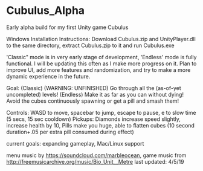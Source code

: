 # Cubulus_Alpha
Early alpha build for my first Unity game Cubulus

Windows Installation Instructions: Download Cubulus.zip and UnityPlayer.dll to the same directory, extract Cubulus.zip to it and run Cubulus.exe

'Classic" mode is in very early stage of development, 'Endless' mode is fully functional. I will be updating this often as I make more progress on it. Plan to improve UI, add more features and randomization, and try to make a more dynamic experience in the future. 

Goal: (Classic) (WARNING: UNFINISHED) Go through all the (as-of-yet uncompleted) levels! (Endless) Make it as far as you can without dying! Avoid the cubes continuously spawning or get a pill and smash them!

Controls: WASD to move, spacebar to jump, escape to pause, e to slow time (5 secs, 15 sec cooldown)
Pickups: Diamonds increase speed slightly, increase health by 10, Pills make you huge, able to flatten cubes (10 second duration+.05 per extra pill consumed during effect)

current goals: expanding gameplay, Mac/Linux support

menu music by https://soundcloud.com/marbleocean, game music from http://freemusicarchive.org/music/Bio_Unit__Metre
last updated: 4/5/19
